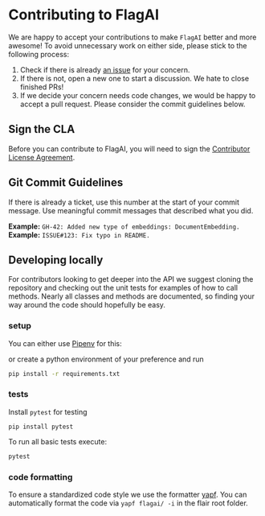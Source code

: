 # Contributing to FlagAI

We are happy to accept your contributions to make `FlagAI` better and more awesome! To avoid unnecessary work on either
side, please stick to the following process:

1. Check if there is already [an issue](https://github.com/BAAI-Open/FlagAI/issues) for your concern.
2. If there is not, open a new one to start a discussion. We hate to close finished PRs!
3. If we decide your concern needs code changes, we would be happy to accept a pull request. Please consider the
commit guidelines below.

## Sign the CLA

Before you can contribute to FlagAI, you will need to sign the [Contributor License Agreement](CLA.md).

## Git Commit Guidelines

If there is already a ticket, use this number at the start of your commit message.
Use meaningful commit messages that described what you did.

**Example:** `GH-42: Added new type of embeddings: DocumentEmbedding.`
**Example:** `ISSUE#123: Fix typo in README.`


## Developing locally

For contributors looking to get deeper into the API we suggest cloning the repository and checking out the unit
tests for examples of how to call methods. Nearly all classes and methods are documented, so finding your way around
the code should hopefully be easy.

### setup

You can either use [Pipenv](https://pipenv.readthedocs.io/) for this:

or create a python environment of your preference and run
```bash
pip install -r requirements.txt
```

### tests
Install `pytest` for testing
```
pip install pytest
```
To run all basic tests execute:
```bash
pytest
```

### code formatting

To ensure a standardized code style we use the formatter [yapf](https://github.com/google/yapf).
You can automatically format the code via `yapf flagai/ -i` in the flair root folder.

